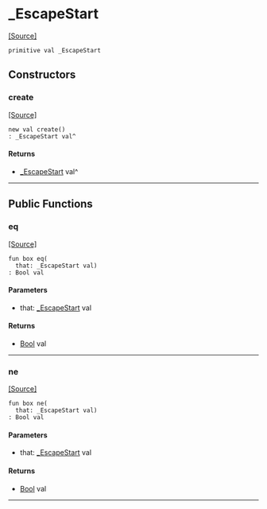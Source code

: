 # _EscapeStart
<span class="source-link">[[Source]](src/term/ansi_term.md#L12)</span>
```pony
primitive val _EscapeStart
```

## Constructors

### create
<span class="source-link">[[Source]](src/term/ansi_term.md#L12)</span>


```pony
new val create()
: _EscapeStart val^
```

#### Returns

* [_EscapeStart](term-_EscapeStart.md) val^

---

## Public Functions

### eq
<span class="source-link">[[Source]](src/term/ansi_term.md#L13)</span>


```pony
fun box eq(
  that: _EscapeStart val)
: Bool val
```
#### Parameters

*   that: [_EscapeStart](term-_EscapeStart.md) val

#### Returns

* [Bool](builtin-Bool.md) val

---

### ne
<span class="source-link">[[Source]](src/term/ansi_term.md#L13)</span>


```pony
fun box ne(
  that: _EscapeStart val)
: Bool val
```
#### Parameters

*   that: [_EscapeStart](term-_EscapeStart.md) val

#### Returns

* [Bool](builtin-Bool.md) val

---

